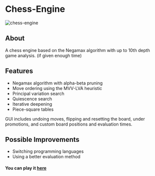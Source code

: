 # Chess-Engine

![chess-engine](https://user-images.githubusercontent.com/78674944/209627773-6a2f4a19-2230-494c-8e25-6377d3531de1.png)


## About
A chess engine based on the Negamax algorithm with up to 10th depth game analysis. (if given enough time)

## Features
- Negamax algorithm with alpha-beta pruning
- Move ordering using the MVV-LVA heuristic
- Principal variation search
- Quiescence search
- Iterative deepening
- Piece-square tables


GUI includes undoing moves, flipping and resetting the board, under promotions, and custom board positions and evaluation times.

## Possible Improvements
- Switching programming languages
- Using a better evaluation method


#### You can play it [here](https://jaehyeong-chess-engine.netlify.app/)
